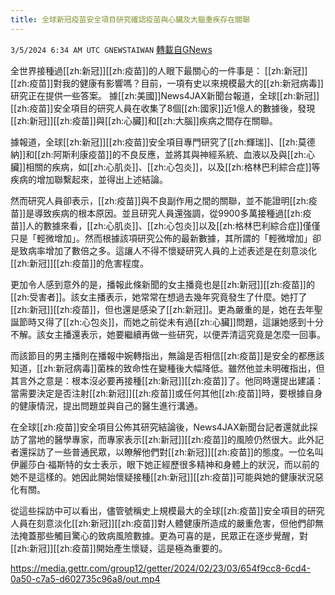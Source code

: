 ```yaml
---
title: 全球新冠疫苗安全項目研究確認疫苗與心臟及大腦重疾存在關聯
---
```

`3/5/2024 6:34 AM UTC GNEWSTAIWAN` [轉載自GNews](https://gnews.org/articles/2366003)



  
全世界接種過[[zh:新冠]][[zh:疫苗]]的人眼下最關心的一件事是： [[zh:新冠]][[zh:疫苗]]對我的健康有影響嗎？目前，一項有史以來規模最大的[[zh:新冠病毒]]研究正在提供一些答案。
據[[zh:美國]]News4JAX新聞台報道，全球[[zh:新冠]][[zh:疫苗]]安全項目的研究人員在收集了8個[[zh:國家]]近1億人的數據後，發現[[zh:新冠]][[zh:疫苗]]與[[zh:心臟]]和[[zh:大腦]]疾病之間存在關聯。

  

據報道，全球[[zh:新冠]][[zh:疫苗]]安全項目專門研究了[[zh:輝瑞]]、[[zh:莫德納]]和[[zh:阿斯利康疫苗]]的不良反應，並將其與神經系統、血液以及與[[zh:心臟]]相關的疾病，如[[zh:心肌炎]]、[[zh:心包炎]]，以及[[zh:格林巴利綜合症]]等疾病的增加聯繫起來，並得出上述結論。

  

然而研究人員卻表示，[[zh:疫苗]]與不良副作用之間的關聯，並不能證明[[zh:疫苗]]是導致疾病的根本原因。並且研究人員還強調，從9900多萬接種過[[zh:疫苗]]人的數據來看，[[zh:心肌炎]]、[[zh:心包炎]]以及[[zh:格林巴利綜合症]]僅僅只是「輕微增加」。然而根據該項研究公佈的最新數據，其所謂的「輕微增加」卻是致病率增加了數倍之多。這讓人不得不懷疑研究人員的上述表述是在刻意淡化[[zh:新冠]][[zh:疫苗]]的危害程度。

  

更加令人感到意外的是，播報此條新聞的女主播竟也是[[zh:新冠]][[zh:疫苗]]的[[zh:受害者]]。該女主播表示，她常常在想過去幾年究竟發生了什麼。她打了[[zh:新冠]][[zh:疫苗]]，但也還是感染了[[zh:新冠]]。更為嚴重的是，她在去年聖誕節時又得了[[zh:心包炎]]，而她之前從未有過[[zh:心臟]]問題，這讓她感到十分不解。該女主播還表示，她要繼續再做一些研究，以便弄清這究竟是怎麼一回事。

  

而該節目的男主播則在播報中婉轉指出，無論是否相信[[zh:疫苗]]是安全的都應該知道，[[zh:新冠病毒]]菌株的致命性在變種後大幅降低。雖然他並未明確指出，但其言外之意是：根本沒必要再接種[[zh:新冠]][[zh:疫苗]]了。他同時還提出建議：當需要決定是否注射[[zh:新冠]][[zh:疫苗]]或任何其他[[zh:疫苗]]時，要根據自身的健康情況，提出問題並與自己的醫生進行溝通。

  

在全球[[zh:疫苗]]安全項目公佈其研究結論後，News4JAX新聞台記者還就此採訪了當地的醫學專家，而專家表示[[zh:新冠]][[zh:疫苗]]的風險仍然很大。此外記者還採訪了一些普通民眾，以瞭解他們對[[zh:新冠]][[zh:疫苗]]的態度。一位名叫伊麗莎白·福斯特的女士表示，眼下她正經歷很多精神和身體上的狀況，而以前的她不是這樣的。她因此開始懷疑接種[[zh:新冠]][[zh:疫苗]]可能與她的健康狀況惡化有關。

  

從這些採訪中可以看出，儘管號稱史上規模最大的全球[[zh:疫苗]]安全項目的研究人員在刻意淡化[[zh:新冠]][[zh:疫苗]]對人體健康所造成的嚴重危害，但他們卻無法掩蓋那些觸目驚心的致病風險數據。更為可喜的是，民眾正在逐步覺醒，對[[zh:新冠]][[zh:疫苗]]開始產生懷疑，這是極為重要的。


https://media.gettr.com/group12/getter/2024/02/23/03/654f9cc8-6cd4-0a50-c7a5-d602735c96a8/out.mp4



